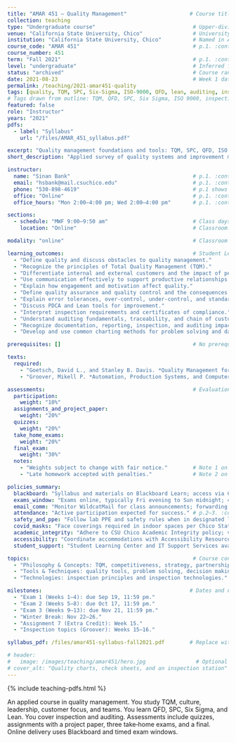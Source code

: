 ```yaml
---
title: "AMAR 451 — Quality Management"                    # Course title on p.1. :contentReference[oaicite:0]{index=0}
collection: teaching
type: "Undergraduate course"                               # Upper-division course number; inferred from 400-level.
venue: "California State University, Chico"                # University named in policies on p.5. :contentReference[oaicite:1]{index=1}
institution: "California State University, Chico"          # Named in Academic Integrity section, p.5. :contentReference[oaicite:2]{index=2}
course_code: "AMAR 451"                                    # p.1. :contentReference[oaicite:3]{index=3}
course_number: 451
term: "Fall 2021"                                          # p.1. :contentReference[oaicite:4]{index=4}
level: "undergraduate"                                     # Inferred from numbering.
status: "archived"                                         # Course ran in 2021; not current.
date: 2021-08-23                                           # Week 1 dates: Aug. 23–27 on schedule, p.7. :contentReference[oaicite:5]{index=5}
permalink: /teaching/2021-amar451-quality
tags: [quality, TQM, SPC, Six-Sigma, ISO-9000, QFD, lean, auditing, inspection, customer-satisfaction, teamwork]
# Tags drawn from outline: TQM, QFD, SPC, Six Sigma, ISO 9000, inspection tech, teamwork and comms, pp.6–7. :contentReference[oaicite:6]{index=6}
featured: false
role: "Instructor"
years: "2021"
pdfs:
  - label: "Syllabus"
    url: "/files/AMAR_451_syllabus.pdf"

excerpt: "Quality management foundations and tools: TQM, SPC, QFD, ISO 9000, Lean, auditing, and inspection; culture, teamwork, and communication for customer satisfaction." # Course description and outline, pp.1–2, 6–7. :contentReference[oaicite:7]{index=7}
short_description: "Applied survey of quality systems and improvement methods. Emphasis on customer focus, data-driven decisions, and continuous improvement." # p.1–2. :contentReference[oaicite:8]{index=8}

instructor:
  name: "Sinan Bank"                                       # p.1. :contentReference[oaicite:9]{index=9}
  email: "hsbank@mail.csuchico.edu"                        # p.1. :contentReference[oaicite:10]{index=10}
  phone: "530-898-4619"                                    # p.1 shows 530-898-(4619). :contentReference[oaicite:11]{index=11}
  office: "Online"                                         # p.1. :contentReference[oaicite:12]{index=12}
  office_hours: "Mon 2:00–4:00 pm; Wed 2:00–4:00 pm"       # p.1. :contentReference[oaicite:13]{index=13}

sections:
  - schedule: "MWF 9:00–9:50 am"                           # Class days/times on p.1. :contentReference[oaicite:14]{index=14}
    location: "Online"                                     # Classroom: Online, p.1. :contentReference[oaicite:15]{index=15}

modality: "online"                                         # Classroom and office listed as Online, p.1. :contentReference[oaicite:16]{index=16}

learning_outcomes:                                         # Student Learning Outcomes, p.2. :contentReference[oaicite:17]{index=17}
  - "Define quality and discuss obstacles to quality management."
  - "Recognize the principles of Total Quality Management (TQM)."
  - "Differentiate internal and external customers and the impact of perceptions."
  - "Use communication effectively to support productive relationships."
  - "Explain how engagement and motivation affect quality."
  - "Define quality assurance and quality control and the consequences of poor quality."
  - "Explain error tolerances, over‑control, under‑control, and standard operating procedures."
  - "Discuss PDCA and Lean tools for improvement."
  - "Interpret inspection requirements and certificates of compliance."
  - "Understand auditing fundamentals, traceability, and chain of custody."
  - "Recognize documentation, reporting, inspection, and auditing impacts on liability and cost."
  - "Develop and use common charting methods for problem solving and data collection."

prerequisites: []                                          # No prerequisites stated in syllabus; pp.1–2 list course goals only. :contentReference[oaicite:18]{index=18}

texts:
  required:
    - "Goetsch, David L., and Stanley B. Davis. *Quality Management for Organizational Excellence*, 9th ed., Pearson, 2021." # p.2. :contentReference[oaicite:19]{index=19}
    - "Groover, Mikell P. *Automation, Production Systems, and Computer‑Integrated Manufacturing*, 5th ed., 2019 (selected chapters)." # p.2; used in Weeks 15–16 for inspection topics, pp.7–8. :contentReference[oaicite:20]{index=20}

assessments:                                               # Evaluation procedures table, p.4. :contentReference[oaicite:21]{index=21}
  participation:
    weight: "10%"
  assignments_and_project_paper:
    weight: "20%"
  quizzes:
    weight: "20%"
  take_home_exams:
    weight: "20%"
  final_exam:
    weight: "30%"
  notes:
    - "Weights subject to change with fair notice."        # Note 1 on p.4. :contentReference[oaicite:22]{index=22}
    - "Late homework accepted with penalties."             # Note 2 on p.4. :contentReference[oaicite:23]{index=23}

policies_summary:
  blackboard: "Syllabus and materials on Blackboard Learn; access via Chico State Portal." # p.1. :contentReference[oaicite:24]{index=24}
  exams_window: "Exams online, typically Fri evening to Sun midnight; 48+ hours to submit; late exam uploads not accepted." # p.2. :contentReference[oaicite:25]{index=25}
  email_comm: "Monitor WildcatMail for class announcements; forwarding permitted." # p.3. :contentReference[oaicite:26]{index=26}
  attendance: "Active participation expected for success." # p.2–3. :contentReference[oaicite:27]{index=27}
  safety_and_ppe: "Follow lab PPE and safety rules when in designated labs (Plumas 114/116/121)." # p.3. :contentReference[oaicite:28]{index=28}
  covid_masks: "Face coverings required in indoor spaces per Chico State policy at the time." # p.3. :contentReference[oaicite:29]{index=29}
  academic_integrity: "Adhere to CSU Chico Academic Integrity policy; violations reported." # p.4–5. :contentReference[oaicite:30]{index=30}
  accessibility: "Coordinate accommodations with Accessibility Resource Center (ARC)." # p.6. :contentReference[oaicite:31]{index=31}
  student_support: "Student Learning Center and IT Support Services available." # p.5–6. :contentReference[oaicite:32]{index=32}

topics:                                                    # Course content and outline, pp.6–7. :contentReference[oaicite:33]{index=33}
  - "Philosophy & Concepts: TQM, competitiveness, strategy, partnerships, culture, customer focus, empowerment, leadership, teams, communication, training, workplace dynamics, ISO 9000."
  - "Tools & Techniques: quality tools, problem solving, decision making, QFD, SPC, Six Sigma, Lean, Lean Six Sigma."
  - "Technologies: inspection principles and inspection technologies."

milestones:                                               # Dates and notes from the schedule table, pp.7–8. :contentReference[oaicite:34]{index=34}
  - "Exam 1 (Weeks 1–4): due Sep 19, 11:59 pm."
  - "Exam 2 (Weeks 5–8): due Oct 17, 11:59 pm."
  - "Exam 3 (Weeks 9–13): due Nov 21, 11:59 pm."
  - "Winter Break: Nov 22–26."
  - "Assignment 7 (Extra Credit): Week 15."
  - "Inspection topics (Groover): Weeks 15–16."

syllabus_pdf: /files/amar451-syllabus-fall2021.pdf        # Replace with your site path. Source file is the Fall 2021 PDF. :contentReference[oaicite:35]{index=35}

# header:
#   image: /images/teaching/amar451/hero.jpg                # Optional hero image.
# cover_alt: "Quality charts, check sheets, and an inspection station"
---
```


{% include teaching-pdfs.html %}

An applied course in quality management. You study TQM, culture, leadership, customer focus, and teams. You learn QFD, SPC, Six Sigma, and Lean. You cover inspection and auditing. Assessments include quizzes, assignments with a project paper, three take‑home exams, and a final. Online delivery uses Blackboard and timed exam windows.


